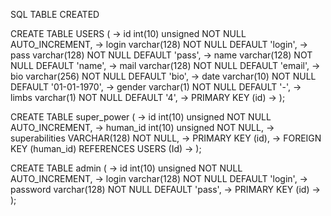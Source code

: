 SQL TABLE CREATED

CREATE TABLE USERS (
    ->  id int(10) unsigned NOT NULL AUTO_INCREMENT,
    -> login varchar(128) NOT NULL DEFAULT 'login',
    -> pass varchar(128) NOT NULL DEFAULT 'pass',
    -> name varchar(128) NOT NULL DEFAULT 'name',
    -> mail varchar(128) NOT NULL DEFAULT 'email',
    -> bio varchar(256) NOT NULL DEFAULT 'bio',
    -> date varchar(10) NOT NULL DEFAULT '01-01-1970',
    -> gender varchar(1) NOT NULL DEFAULT '-',
    -> limbs varchar(1) NOT NULL DEFAULT '4',
    -> PRIMARY KEY (id)
    -> );

 CREATE TABLE super_power (
    -> id int(10) unsigned NOT NULL AUTO_INCREMENT,
    -> human_id int(10) unsigned NOT NULL,
    -> superabilities VARCHAR(128) NOT NULL,
    -> PRIMARY KEY (id),
    -> FOREIGN KEY (human_id) REFERENCES USERS (Id)
    -> );

 CREATE TABLE admin (
    -> id int(10) unsigned NOT NULL AUTO_INCREMENT,
    -> login varchar(128) NOT NULL DEFAULT 'login',
    -> password varchar(128) NOT NULL DEFAULT 'pass',
    -> PRIMARY KEY (id)
    -> );
